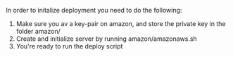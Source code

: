 In order to initalize deployment you need to do the following:
 
1. Make sure you av a key-pair on amazon, and store the private key in the folder amazon/
2. Create and initialize server by running amazon/amazonaws.sh
3. You're ready to run the deploy script
